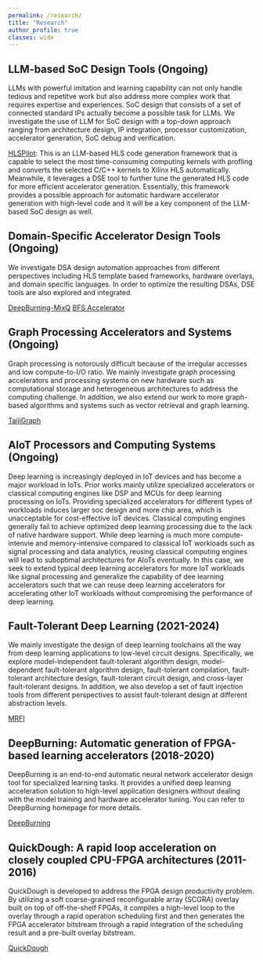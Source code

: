 ```yaml
---
permalink: /research/
title: "Research"
author_profile: true
classes: wide
---
```


## LLM-based SoC Design Tools (Ongoing)

LLMs with powerful imitation and learning capability can not only handle tedious and repetitve work but also address more complex work that requires expertise and experiences. SoC design that consists of a set of connected standard IPs actually become a possible task for LLMs. We investigate the use of LLM for SoC design with a top-down approach ranging from architecture design, IP integration, processor customization, accelerator generation, SoC debug and verification.

[HLSPilot](https://github.com/xcw-1010/HLSPilot.git): This is an LLM-based HLS code generation framework that is capable to select the most time-consuming computing kernels with profling and converts the selected C/C++ kernels to Xilinx HLS automatically. Meanwhile, it leverages a DSE tool to further tune the generated HLS code for more efficient accelerator generation. Essentially, this framework provides a possible approach for automatic hardware accelerator generation with high-level code and it will be a key component of the LLM-based SoC design as well.


## Domain-Specific Accelerator Design Tools (Ongoing)
We investigate DSA design automation approaches from different perspectives including HLS template based frameworks, hardware overlays, and domain specific languages. In order to optimize the resulting DSAs, DSE tools are also explored and integrated.

[DeepBurning-MixQ](https://github.com/fffasttime/AnyPackingNet.git) [BFS Accelerator](https://github.com/Liu-Cheng/bfs_with_Intel_OpenCL.git)


## Graph Processing Accelerators and Systems (Ongoing)
Graph processing is notorously difficult because of the irregular accesses and low compute-to-I/O ratio. We mainly investigate graph processing accelerators and processing systems on new hardware such as computational storage and heterogeneous architectures to address the computing challenge. In addition, we also extend our work to more graph-based algorithms and systems such as vector retrieval and graph learning.

[TaijiGraph](https://anonymous.4open.science/r/TaijiGraph2022)

## AIoT Processors and Computing Systems (Ongoing)
Deep learning is increasingly deployed in IoT devices and has become a major workload in IoTs. Prior works mainly utilize specialized accelerators or classical computing engines like DSP and MCUs for deep learning processing on IoTs. Providing specialized accelerators for different types of workloads induces larger soc design and more chip area, which is unacceptable for cost-effective IoT devices. Classical computing engines generally fail to achieve optimized deep learning processing due to the lack of native hardware support. While deep learning is much more compute-intenvie and memory-intensive compared to classical IoT workloads such as signal processing and data analytics, reusing classical computing engines will lead to suboptimal architectures for AIoTs eventually. In this case, we seek to extend typical deep learning accelerators for more IoT workloads like signal processing and generalize the capability of dee learning accelerators such that we can reuse deep learning accelerators for accelerating other IoT workloads without compromising the performance of deep learning.


## Fault-Tolerant Deep Learning (2021-2024)
We mainly investigate the design of deep learning toolchains all the way from deep learning applications to low-level circuit designs. Specifically, we explore model-independent fault-tolerant algorithm design, model-dependent fault-tolerant algorithm design, fault-tolerant compilation, fault-tolerant architecture design, fault-tolerant circuit design, and cross-layer fault-tolerant designs. In addition, we also develop a set of fault injection tools from different perspectives to assist fault-tolerant design at different abstraction levels.

[MRFI](https://github.com/fffasttime/MR-Neural-Network-Reliability-Analysis-Toolbox)

## DeepBurning: Automatic generation of FPGA-based learning accelerators (2018-2020)
DeepBurning is an end-to-end automatic neural network accelerator design tool for specialized learning tasks. It provides a unified deep learning acceleration solution to high-level application designers without dealing with the model training and hardware accelerator tuning. You can refer to DeepBurning homepage for more details.

[DeepBurning](https://github.com/groupsada/DeepBurning)

## QuickDough: A rapid loop acceleration on closely coupled CPU-FPGA architectures (2011-2016)
QuickDough is developed to address the FPGA design productivity problem. By utilizing a soft coarse-grained reconfigurable array (SCGRA) overlay built on top of off-the-shelf FPGAs, it compiles a high-level loop to the overlay through a rapid operation scheduling first and then generates the FPGA accelerator bitstream through a rapid integration of the scheduling result and a pre-built overlay bitstream.

[QuickDough](https://github.com/Liu-Cheng/QuickDough)

<!-- ### Current -->

<!-- **Project:**      
**Period:**      
**Amount:**      
**Founder:**      
**Role:**      
**Details:**      -->


